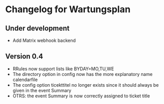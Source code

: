 # Changelog for Wartungsplan

## Under development

 - Add Matrix webhook backend

## Version 0.4

 - RRules now support lists like BYDAY=MO,TU,WE
 - The directory option in config now has the more explanatory name calendarfile
 - The config option ticekttitel no longer exists since it should always be
   given in the event Summary
 - OTRS: the event Summary is now correctly assigned to ticket title
